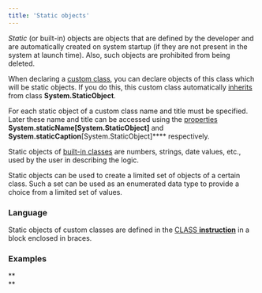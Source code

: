 ```yaml
---
title: 'Static objects'
---
```


*Static* (or built-in) objects are objects that are defined by the developer and are automatically created on system startup (if they are not present in the system at launch time). Also, such objects are prohibited from being deleted.

When declaring a [custom class](User_classes.md), you can declare objects of this class which will be static objects. If you do this, this custom class automatically [inherits](User_classes.md#Userclasses-inheritance) from class **System.StaticObject**.

For each static object of a custom class name and title must be specified. Later these name and title can be accessed using the [properties](Properties.md) **System.staticName\[System.StaticObject\]** and **System.staticCaption**\[System.StaticObject\]**** respectively. 

Static objects of [built-in classes](Built-in_classes.md) are numbers, strings, date values, etc., used by the user in describing the logic.

Static objects can be used to create a limited set of objects of a certain class. Such a set can be used as an enumerated data type to provide a choice from a limited set of values. 

### Language

Static objects of custom classes are defined in the [CLASS **instruction**](CLASS_instruction.md) in a block enclosed in braces.

### Examples


**  
**
